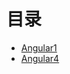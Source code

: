 # 目录
- [Angular1](https://github.com/success666/angularjs-course/tree/master/AngularJS1) 
- [Angular4](https://github.com/success666/angularjs-course/tree/master/Angular4)
